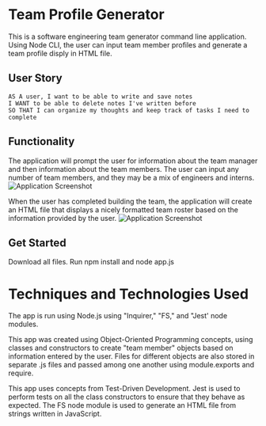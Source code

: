 # Team Profile Generator
 This is a software engineering team generator command line application. Using Node CLI, the user can input team member profiles and generate a team profile disply in HTML file. 
 
## User Story
```
AS A user, I want to be able to write and save notes
I WANT to be able to delete notes I've written before
SO THAT I can organize my thoughts and keep track of tasks I need to complete
```

## Functionality

The application will prompt the user for information about the team manager and then information about the team members. 
The user can input any number of team members, and they may be a mix of engineers and interns. 
![Application Screenshot](./assets/workout-tracker-dashboard.png)

When the user has completed building the team, the application will create an HTML file that displays a nicely formatted team roster based on the information provided by the user. 
![Application Screenshot](./assets/workout-tracker-dashboard.png)


## Get Started
Download all files.
Run npm install and node app.js

# Techniques and Technologies Used
The app is run using Node.js using "Inquirer," "FS," and "Jest' node modules. 

This app was created using Object-Oriented Programming concepts, using classes and constructors to create "team member" objects based on information entered by the user. Files for different objects are also stored in separate .js files and passed among one another using module.exports and require.

This app uses concepts from Test-Driven Development. Jest is used to perform tests on all the class constructors to ensure that they behave as expected.  The FS node module is used to generate an HTML file from strings written in JavaScript.
